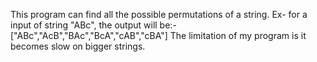 This program can find all the possible permutations of a string. 
Ex- for a input of string "ABc", the output will be:-
["ABc","AcB","BAc","BcA","cAB","cBA"]
The limitation of my program is it becomes slow on bigger strings. 
